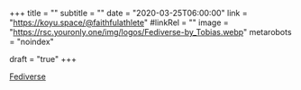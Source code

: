 +++
title = ""
subtitle = ""
date = "2020-03-25T06:00:00"
link = "https://koyu.space/@faithfulathlete"
#linkRel = ""
image = "https://rsc.youronly.one/img/logos/Fediverse-by_Tobias.webp"
metarobots = "noindex"

draft = "true"
+++

<a href="https://koyu.space/@faithfulathlete" rel="me noopener external nofollow" referrerpolicy="strict-origin-when-cross-origin">Fediverse</a>
